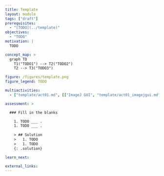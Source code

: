 ```yaml
---
title: Template
layout: module
tags: ["draft"]
prerequisites:
  - "[TODO](../template)"
objectives:
  - "TODO"
motivation: |
  TODO

concept_map: >
  graph TD
    T1("TODO1") --> T2("TODO2")
    T2 --> T3("TODO3")

figure: /figures/template.png
figure_legend: TODO

multiactivities:
  - ["template/act01.md", [["ImageJ GUI", "template/act01_imagejgui.md"], ["skimage napari", "template/act01_skimage_napari.py"]]]

assessment: >

  ### Fill in the blanks

    1. TODO ___ .
    1. TODO ___ .
    
    > ## Solution
    >   1. TODO
    >   1. TODO
    {: .solution}

learn_next:

external_links:
---
```


